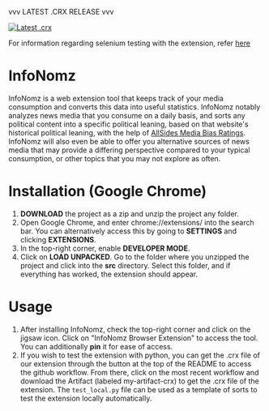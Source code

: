 vvv LATEST .CRX RELEASE vvv

[![Latest .crx](https://github.com/BU-Spark/se-info-nomz/actions/workflows/pack_crx.yml/badge.svg)](https://github.com/BU-Spark/se-info-nomz/actions/workflows/pack_crx.yml)

For information regarding selenium testing with the extension, refer [here](https://github.com/BU-Spark/se-info-nomz/blob/dev/SeleniumREADME.md)

# InfoNomz
InfoNomz is a web extension tool that keeps track of your media consumption and converts this data into useful statistics. InfoNomz notably analyzes news media that you consume on a daily basis, and sorts any political content into a specific political leaning, based on that website's historical political leaning, with the help of [AllSides Media Bias Ratings](https://www.allsides.com/media-bias). InfoNomz will also even be able to offer you alternative sources of news media that may provide a differing perspective compared to your typical consumption, or other topics that you may not explore as often.


# Installation (Google Chrome)
1. **DOWNLOAD** the project as a zip and unzip the project any folder.
2. Open Google Chrome, and enter chrome://extensions/ into the search bar. You can alternatively access this by going to **SETTINGS** and clicking **EXTENSIONS**.
3. In the top-right corner, enable **DEVELOPER MODE**.
4. Click on **LOAD UNPACKED**. Go to the folder where you unzipped the project and click into the **src** directory. Select this folder, and if everything has worked, the extension should appear. 

# Usage
1. After installing InfoNomz, check the top-right corner and click on the jigsaw icon. Click on "InfoNomz Browser Extension" to access the tool. You can additionally **pin** it for ease of access.
2. If you wish to test the extension with python, you can get the .crx file of our extension through the button at the top of the README to access the github workflow. From there, click on the most recent workflow and download the Artifact (labeled my-artifact-crx) to get the .crx file of the extension. The `test_local.py` file can be used as a template of sorts to test the extension locally automatically.
